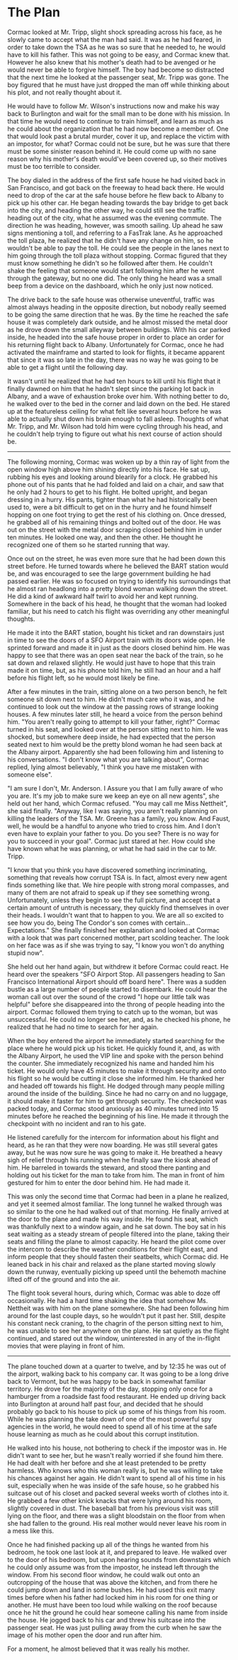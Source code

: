 # The Plan

Cormac looked at Mr. Tripp, slight shock spreading across his face, as he slowly came to accept what the man had said. It was as he had feared, in order to take down the TSA as he was so sure that he needed to, he would have to kill his father. This was not going to be easy, and Cormac knew that. However he also knew that his mother's death had to be avenged or he would never be able to forgive himself. The boy had become so distracted that the next time he looked at the passenger seat, Mr. Tripp was gone. The boy figured that he must have just dropped the man off while thinking about his plot, and not really thought about it.

He would have to follow Mr. Wilson's instructions now and make his way back to Burlington and wait for the small man to be done with his mission. In that time he would need to continue to train himself, and learn as much as he could about the organization that he had now become a member of. One that would look past a brutal murder, cover it up, and replace the victim with an impostor, for what? Cormac could not be sure, but he was sure that there must be some sinister reason behind it. He could come up with no sane reason why his mother's death would've been covered up, so their motives must be too terrible to consider.

The boy dialed in the address of the first safe house he had visited back in San Francisco, and got back on the freeway to head back there. He would need to drop of the car at the safe house before he flew back to Albany to pick up his other car. He began heading towards the bay bridge to get back into the city, and heading the other way, he could still see the traffic heading out of the city, what he assumed was the evening commute. The direction he was heading, however, was smooth sailing. Up ahead he saw signs mentioning a toll, and referring to a FasTrak lane. As he approached the toll plaza, he realized that he didn't have any change on him, so he wouldn't be able to pay the toll. He could see the people in the lanes next to him going through the toll plaza without stopping. Cormac figured that they must know something he didn't so he followed after them. He couldn't shake the feeling that someone would start following him after he went through the gateway, but no one did. The only thing he heard was a small beep from a device on the dashboard, which he only just now noticed.

The drive back to the safe house was otherwise uneventful, traffic was almost always heading in the opposite direction, but nobody really seemed to be going the same direction that he was. By the time he reached the safe house it was completely dark outside, and he almost missed the metal door as he drove down the small alleyway between buildings. With his car parked inside, he headed into the safe house proper in order to place an order for his returning flight back to Albany. Unfortunately for Cormac, once he had activated the mainframe and started to look for flights, it became apparent that since it was so late in the day, there was no way he was going to be able to get a flight until the following day.

It wasn't until he realized that he had ten hours to kill until his flight that it finally dawned on him that he hadn't slept since the parking lot back in Albany, and a wave of exhaustion broke over him. With nothing better to do, he walked over to the bed in the corner and laid down on the bed. He stared up at the featureless ceiling for what felt like several hours before he was able to actually shut down his brain enough to fall asleep. Thoughts of what Mr. Tripp, and Mr. Wilson had told him were cycling through his head, and he couldn't help trying to figure out what his next course of action should be.

* * *

The following morning, Cormac was woken up by a thin ray of light from the open window high above him shining directly into his face. He sat up, rubbing his eyes and looking around blearily for a clock. He grabbed his phone out of his pants that he had folded and laid on a chair, and saw that he only had 2 hours to get to his flight. He bolted upright, and began dressing in a hurry. His pants, tighter than what he had historically been used to, were a bit difficult to get on in the hurry and he found himself hopping on one foot trying to get the rest of his clothing on. Once dressed, he grabbed all of his remaining things and bolted out of the door. He was out on the street with the metal door scraping closed behind him in under ten minutes. He looked one way, and then the other. He thought he recognized one of them so he started running that way.

Once out on the street, he was even more sure that he had been down this street before. He turned towards where he believed the BART station would be, and was encouraged to see the large government building he had passed earlier. He was so focused on trying to identify his surroundings that he almost ran headlong into a pretty blond woman walking down the street. He did a kind of awkward half twirl to avoid her and kept running. Somewhere in the back of his head, he thought that the woman had looked familiar, but his need to catch his flight was overriding any other meaningful thoughts.

He made it into the BART station, bought his ticket and ran downstairs just in time to see the doors of a SFO Airport train with its doors wide open. He sprinted forward and made it in just as the doors closed behind him. He was happy to see that there was an open seat near the back of the train, so he sat down and relaxed slightly. He would just have to hope that this train made it on time, but, as his phone told him, he still had an hour and a half before his flight left, so he would most likely be fine.

After a few minutes in the train, sitting alone on a two person bench, he felt someone sit down next to him. He didn't much care who it was, and he continued to look out the window at the passing rows of strange looking houses. A few minutes later still, he heard a voice from the person behind him. "You aren't really going to attempt to kill your father, right?" Cormac turned in his seat, and looked over at the person sitting next to him. He was shocked, but somewhere deep inside, he had expected that the person seated next to him would be the pretty blond woman he had seen back at the Albany airport. Apparently she had been following him and listening to his conversations. "I don't know what you are talking about", Cormac replied, lying almost believably, "I think you have me mistaken with someone else".

"I am sure I don't, Mr. Anderson. I Assure you that I am fully aware of who you are. It's my job to make sure we keep an eye on all new agents", she held out her hand, which Cormac refused. "You may call me Miss Nettheit", she said finally. "Anyway, like I was saying, you aren't really planning on killing the leaders of the TSA. Mr. Greene has a family, you know. And Faust, well, he would be a handful to anyone who tried to cross him. And I don't even have to explain your father to you. Do you see? There is no way for you to succeed in your goal". Cormac just stared at her. How could she have known what he was planning, or what he had said in the car to Mr. Tripp.

"I know that you think you have discovered something incriminating, something that reveals how corrupt TSA is. In fact, almost every new agent finds something like that. We hire people with strong moral compasses, and many of them are not afraid to speak up if they see something wrong. Unfortunately, unless they begin to see the full picture, and accept that a certain amount of untruth is necessary, they quickly find themselves in over their heads. I wouldn't want that to happen to you. We are all so excited to see how you do, being The Condor's son comes with certain... Expectations." She finally finished her explanation and looked at Cormac with a look that was part concerned mother, part scolding teacher. The look on her face was as if she was trying to say, "I know you won't do anything stupid now".

She held out her hand again, but withdrew it before Cormac could react. He heard over the speakers "SFO Airport Stop. All passengers heading to San Francisco International Airport should off board here". There was a sudden bustle as a large number of people started to disembark. He could hear the woman call out over the sound of the crowd "I hope our little talk was helpful" before she disappeared into the throng of people heading into the airport. Cormac followed them trying to catch up to the woman, but was unsuccessful. He could no longer see her, and, as he checked his phone, he realized that he had no time to search for her again.

When the boy entered the airport he immediately started searching for the place where he would pick up his ticket. He quickly found it, and, as with the Albany Airport, he used the VIP line and spoke with the person behind the counter. She immediately recognized his name and handed him his ticket. He would only have 45 minutes to make it through security and onto his flight so he would be cutting it close she informed him. He thanked her and headed off towards his flight. He dodged through many people milling around the inside of the building. Since he had no carry on and no luggage, it should make it faster for him to get through security. The checkpoint was packed today, and Cormac stood anxiously as 40 minutes turned into 15 minutes before he reached the beginning of his line. He made it through the checkpoint with no incident and ran to his gate.

He listened carefully for the intercom for information about his flight and heard, as he ran that they were now boarding. He was still several gates away, but he was now sure he was going to make it. He breathed a heavy sigh of relief through his running when he finally saw the kiosk ahead of him. He barreled in towards the steward, and stood there panting and holding out his ticket for the man to take from him. The man in front of him gestured for him to enter the door behind him. He had made it.

This was only the second time that Cormac had been in a plane he realized, and yet it seemed almost familiar. The long tunnel he walked through was so similar to the one he had walked out of that morning. He finally arrived at the door to the plane and made his way inside. He found his seat, which was thankfully next to a window again, and he sat down. The boy sat in his seat waiting as a steady stream of people filtered into the plane, taking their seats and filling the plane to almost capacity. He heard the pilot come over the intercom to describe the weather conditions for their flight east, and inform people that they should fasten their seatbelts, which Cormac did. He leaned back in his chair and relaxed as the plane started moving slowly down the runway, eventually picking up speed until the behemoth machine lifted off of the ground and into the air.

The flight took several hours, during which, Cormac was able to doze off occasionally. He had a hard time shaking the idea that somehow Ms. Nettheit was with him on the plane somewhere. She had been following him around for the last couple days, so he wouldn't put it past her. Still, despite his constant neck craning, to the chagrin of the person sitting next to him, he was unable to see her anywhere on the plane. He sat quietly as the flight continued, and stared out the window, uninterested in any of the in-flight movies that were playing in front of him.

* * *

The plane touched down at a quarter to twelve, and by 12:35 he was out of the airport, walking back to his company car. It was going to be a long drive back to Vermont, but he was happy to be back in somewhat familiar territory. He drove for the majority of the day, stopping only once for a hamburger from a roadside fast food restaurant. He ended up driving back into Burlington at around half past four, and decided that he should probably go back to his house to pick up some of his things from his room. While he was planning the take down of one of the most powerful spy agencies in the world, he would need to spend all of his time at the safe house learning as much as he could about this corrupt institution.

He walked into his house, not bothering to check if the impostor was in. He didn't want to see her, but he wasn't really worried if she found him there. He had dealt with her before and she at least pretended to be pretty harmless. Who knows who this woman really is, but he was willing to take his chances against her again. He didn't want to spend all of his time in his suit, especially when he was inside of the safe house, so he grabbed his suitcase out of his closet and packed several weeks worth of clothes into it. He grabbed a few other knick knacks that were lying around his room, slightly covered in dust. The baseball bat from his previous visit was still lying on the floor, and there was a slight bloodstain on the floor from when she had fallen to the ground. His real mother would never leave his room in a mess like this.

Once he had finished packing up all of the things he wanted from his bedroom, he took one last look at it, and prepared to leave. He walked over to the door of his bedroom, but upon hearing sounds from downstairs which he could only assume was from the impostor, he instead left through the window. From his second floor window, he could walk out onto an outcropping of the house that was above the kitchen, and from there he could jump down and land in some bushes. He had used this exit many times before when his father had locked him in his room for one thing or another. He must have been too loud while walking on the roof because once he hit the ground he could hear someone calling his name from inside the house. He jogged back to his car and threw his suitcase into the passenger seat. He was just pulling away from the curb when he saw the image of his mother open the door and run after him.

For a moment, he almost believed that it was really his mother.
